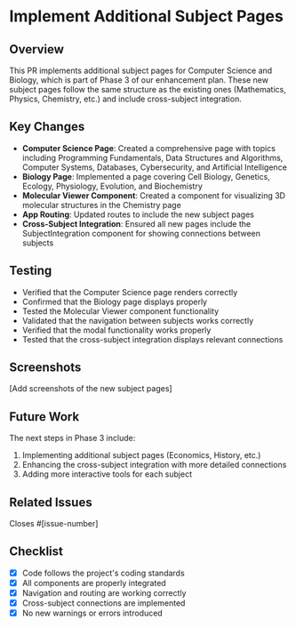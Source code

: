 # Implement Additional Subject Pages

## Overview

This PR implements additional subject pages for Computer Science and Biology, which is part of Phase 3 of our enhancement plan. These new subject pages follow the same structure as the existing ones (Mathematics, Physics, Chemistry, etc.) and include cross-subject integration.

## Key Changes

- **Computer Science Page**: Created a comprehensive page with topics including Programming Fundamentals, Data Structures and Algorithms, Computer Systems, Databases, Cybersecurity, and Artificial Intelligence
- **Biology Page**: Implemented a page covering Cell Biology, Genetics, Ecology, Physiology, Evolution, and Biochemistry
- **Molecular Viewer Component**: Created a component for visualizing 3D molecular structures in the Chemistry page
- **App Routing**: Updated routes to include the new subject pages
- **Cross-Subject Integration**: Ensured all new pages include the SubjectIntegration component for showing connections between subjects

## Testing

- Verified that the Computer Science page renders correctly
- Confirmed that the Biology page displays properly
- Tested the Molecular Viewer component functionality
- Validated that the navigation between subjects works correctly
- Verified that the modal functionality works properly
- Tested that the cross-subject integration displays relevant connections

## Screenshots

[Add screenshots of the new subject pages]

## Future Work

The next steps in Phase 3 include:
1. Implementing additional subject pages (Economics, History, etc.)
2. Enhancing the cross-subject integration with more detailed connections
3. Adding more interactive tools for each subject

## Related Issues

Closes #[issue-number]

## Checklist

- [x] Code follows the project's coding standards
- [x] All components are properly integrated
- [x] Navigation and routing are working correctly
- [x] Cross-subject connections are implemented
- [x] No new warnings or errors introduced
